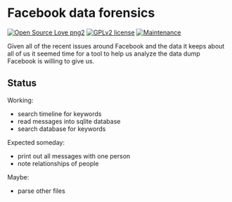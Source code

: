 # Facebook data forensics

[![Open Source Love png2](https://badges.frapsoft.com/os/v2/open-source.png?v=103)](https://github.com/ellerbrock/open-source-badges/)
[![GPLv2 license](https://img.shields.io/badge/License-GPLv2-blue.svg)](https://github.com/chicks-net/fbdata-forensics/blob/master/LICENSE)
[![Maintenance](https://img.shields.io/badge/Maintained%3F-yes-green.svg)](https://github.com/chicks-net/fbdata-forensics/graphs/commit-activity)

Given all of the recent issues around Facebook and the data it keeps about all of
us it seemed time for a tool to help us analyze the data dump Facebook is willing
to give us.

## Status

Working:

* search timeline for keywords
* read messages into sqlite database
* search database for keywords

Expected someday:

* print out all messages with one person
* note relationships of people

Maybe:

* parse other files
